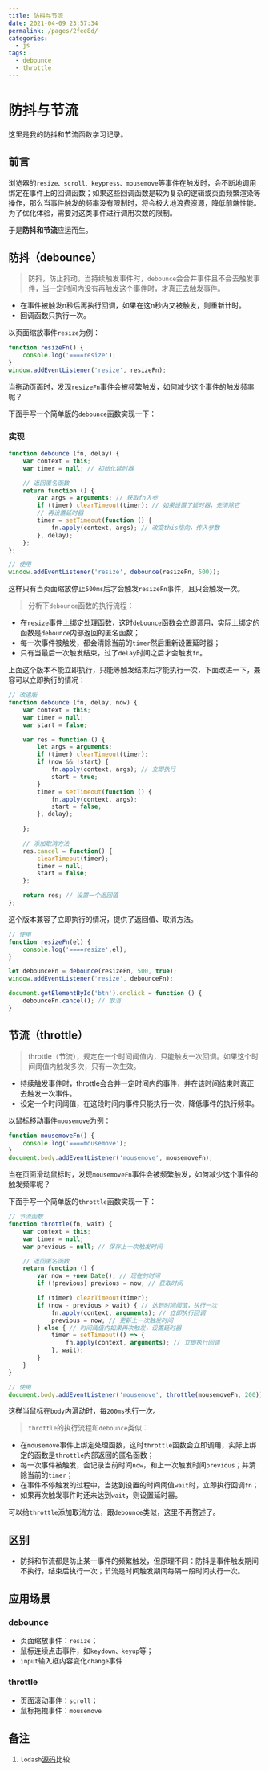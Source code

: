 ```yaml
---
title: 防抖与节流
date: 2021-04-09 23:57:34
permalink: /pages/2fee8d/
categories:
  - js
tags:
  - debounce
  - throttle
---
```



# 防抖与节流
这里是我的防抖和节流函数学习记录。

## 前言
浏览器的`resize、scroll、keypress、mousemove`等事件在触发时，会不断地调用绑定在事件上的回调函数；如果这些回调函数是较为复杂的逻辑或页面频繁渲染等操作，那么当事件触发的频率没有限制时，将会极大地浪费资源，降低前端性能。为了优化体验，需要对这类事件进行调用次数的限制。

于是**防抖和节流**应运而生。

## 防抖（debounce）
> 防抖，防止抖动。当持续触发事件时，`debounce`会合并事件且不会去触发事件，当一定时间内没有再触发这个事件时，才真正去触发事件。

- 在事件被触发n秒后再执行回调，如果在这n秒内又被触发，则重新计时。
- 回调函数只执行一次。

以页面缩放事件`resize`为例：
```js
function resizeFn() {
    console.log('====resize');
}
window.addEventListener('resize', resizeFn);
```
当拖动页面时，发现`resizeFn`事件会被频繁触发，如何减少这个事件的触发频率呢？

下面手写一个简单版的`debounce`函数实现一下：

### 实现
```js
function debounce (fn, delay) {
    var context = this;
    var timer = null; // 初始化延时器

    // 返回匿名函数
    return function () {
        var args = arguments; // 获取fn入参
        if (timer) clearTimeout(timer); // 如果设置了延时器，先清除它
        // 再设置延时器
        timer = setTimeout(function () {
            fn.apply(context, args); // 改变this指向，传入参数
        }, delay);
    };
};

// 使用
window.addEventListener('resize', debounce(resizeFn, 500));
```
这样只有当页面缩放停止`500ms`后才会触发`resizeFn`事件，且只会触发一次。
> 分析下`debounce`函数的执行流程：
- 在`resize`事件上绑定处理函数，这时`debounce`函数会立即调用，实际上绑定的函数是`debounce`内部返回的匿名函数；
- 每一次事件被触发，都会清除当前的`timer`然后重新设置延时器；
- 只有当最后一次触发结束，过了`delay`时间之后才会触发`fn`。

上面这个版本不能立即执行，只能等触发结束后才能执行一次，下面改进一下，兼容可以立即执行的情况：
```js
// 改进版
function debounce (fn, delay, now) {
    var context = this;
    var timer = null;
    var start = false;

    var res = function () {
        let args = arguments;
        if (timer) clearTimeout(timer);
        if (now && !start) {
            fn.apply(context, args); // 立即执行
            start = true;
        }
        timer = setTimeout(function () {
            fn.apply(context, args);
            start = false;
        }, delay);
       
    };

    // 添加取消方法
    res.cancel = function() {
        clearTimeout(timer);
        timer = null;
        start = false;
    };

    return res; // 设置一个返回值
};
```
这个版本兼容了立即执行的情况，提供了返回值、取消方法。
```js
// 使用
function resizeFn(el) {
    console.log('====resize',el);
}

let debounceFn = debounce(resizeFn, 500, true);
window.addEventListener('resize', debounceFn);

document.getElementById('btn').onclick = function () {
    debounceFn.cancel(); // 取消
}
```



## 节流（throttle）
> throttle（节流），规定在一个时间阈值内，只能触发一次回调。如果这个时间阈值内触发多次，只有一次生效。

- 持续触发事件时，throttle会合并一定时间内的事件，并在该时间结束时真正去触发一次事件。
- 设定一个时间阈值，在这段时间内事件只能执行一次，降低事件的执行频率。

以鼠标移动事件`mousemove`为例：
```js
function mousemoveFn() {
    console.log('====mousemove');
}
document.body.addEventListener('mousemove', mousemoveFn);
```
当在页面滑动鼠标时，发现`mousemoveFn`事件会被频繁触发，如何减少这个事件的触发频率呢？

下面手写一个简单版的`throttle`函数实现一下：
```js
// 节流函数
function throttle(fn, wait) {
    var context = this;
    var timer = null;
    var previous = null; // 保存上一次触发时间

    // 返回匿名函数
    return function () {
        var now = +new Date(); // 现在的时间
        if (!previous) previous = now; // 获取时间

        if (timer) clearTimeout(timer);
        if (now - previous > wait) { // 达到时间阈值，执行一次
            fn.apply(context, arguments); // 立即执行回调
            previous = now; // 更新上一次触发时间
        } else { // 时间阈值内如果再次触发，设置延时器
            timer = setTimeout(() => {
                fn.apply(context, arguments); // 立即执行回调
            }, wait);
        }
    }
}

// 使用
document.body.addEventListener('mousemove', throttle(mousemoveFn, 200))
```
这样当鼠标在`body`内滑动时，每`200ms`执行一次。

> `throttle`的执行流程和`debounce`类似：
- 在`mousemove`事件上绑定处理函数，这时`throttle`函数会立即调用，实际上绑定的函数是`throttle`内部返回的匿名函数；
- 每一次事件被触发，会记录当前时间`now`，和上一次触发时间`previous`；并清除当前的`timer`；
- 在事件不停触发的过程中，当达到设置的时间阈值`wait`时，立即执行回调`fn`；
- 如果再次触发事件时还未达到`wait`，则设置延时器。

可以给`throttle`添加取消方法，跟`debounce`类似，这里不再赘述了。

## 区别
- 防抖和节流都是防止某一事件的频繁触发，但原理不同：防抖是事件触发期间不执行，结束后执行一次；节流是时间触发期间每隔一段时间执行一次。


## 应用场景

### debounce
- 页面缩放事件：`resize`；
- 鼠标连续点击事件，如`keydown、keyup`等；
- `input`输入框内容变化`change`事件

### throttle
- 页面滚动事件：`scroll`；
- 鼠标拖拽事件：`mousemove`

## 备注
1. `lodash`[源码](https://github.com/lodash/lodash/blob/master/debounce.js)比较